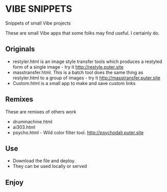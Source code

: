 # VIBE SNIPPETS
Snippets of small Vibe projects

These are small Vibe apps that some folks may find useful. I certainly do. 

## Originals
- restyler.html is an image style transfer tools which produces a restyled form of a single image - try it http://restyle.puter.site
- masstransfer.html.  This is a batch tool does the same thing as restyler.html to a group of images - try it http://masstransfer.puter.site
- Custom.html is a small app to make and save custom links

## Remixes
These are remixes of others work
- drummachine.html
- ai303.html
- psycho.html - Wild color filter tool. http://psychodali.puter.site

## Use

- Download the file and deploy.
- They can be used locally or served

## Enjoy
